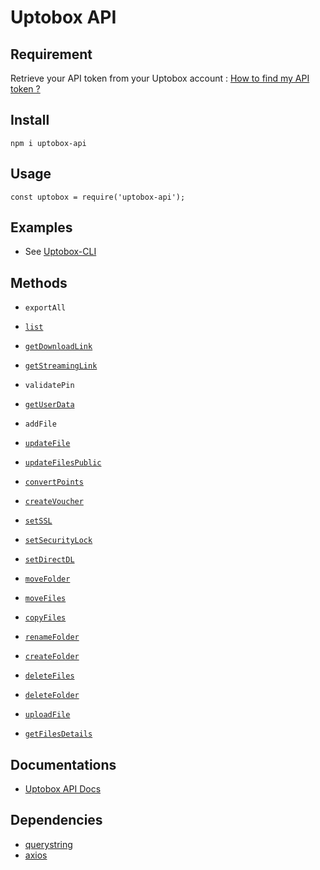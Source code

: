 # Uptobox API

## Requirement

Retrieve your API token from your Uptobox account : [How to find my API token ?](https://docs.uptobox.com/#how-to-find-my-api-token)

## Install

`npm i uptobox-api`

## Usage

`const uptobox = require('uptobox-api');`

## Examples

- See [Uptobox-CLI](https://github.com/vic-blt/uptobox-cli)

## Methods

- `exportAll`

- [`list`](https://docs.uptobox.com/?javascript#retrieve-files-and-folders)

- [`getDownloadLink`](https://docs.uptobox.com/?javascript#generate-a-download-link)

- [`getStreamingLink`](https://docs.uptobox.com/?javascript#get-a-pin)

- `validatePin`

- [`getUserData`](https://docs.uptobox.com/?javascript#retrieve-user-data)

- `addFile`

- [`updateFile`](https://docs.uptobox.com/?javascript#update-file-informations)

- [`updateFilesPublic`](https://docs.uptobox.com/?javascript#update-multiple-file-39-s-public-option)

- [`convertPoints`](https://docs.uptobox.com/?javascript#point-conversion)

- [`createVoucher`](https://docs.uptobox.com/?javascript#create-voucher)

- [`setSSL`](https://docs.uptobox.com/?javascript#ssl-download)

- [`setSecurityLock`](https://docs.uptobox.com/?javascript#security-lock)

- [`setDirectDL`](https://docs.uptobox.com/?javascript#direct-download)

- [`moveFolder`](https://docs.uptobox.com/?javascript#move-a-folder-to-another-location)

- [`moveFiles`](https://docs.uptobox.com/?javascript#move-one-or-multiple-files-to-another-location)

- [`copyFiles`](https://docs.uptobox.com/?javascript#copy-one-or-multiple-files-to-another-location)

- [`renameFolder`](https://docs.uptobox.com/?javascript#rename-a-folder)

- [`createFolder`](https://docs.uptobox.com/?javascript#create-a-folder)

- [`deleteFiles`](https://docs.uptobox.com/?javascript#delete-one-or-multiple-files)

- [`deleteFolder`](https://docs.uptobox.com/?javascript#delete-a-folder)

- [`uploadFile`](https://docs.uptobox.com/?javascript#upload)

- [`getFilesDetails`](https://docs.uptobox.com/?javascript#retrieve-file-informations)

## Documentations

- [Uptobox API Docs](https://docs.uptobox.com/)

## Dependencies

- [querystring](https://www.npmjs.com/package/querystring)
- [axios](https://www.npmjs.com/package/axios)